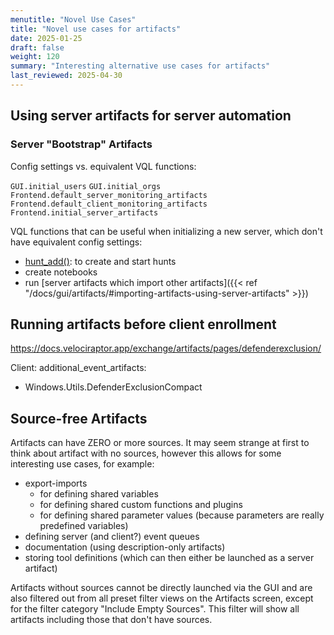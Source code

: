 ```yaml
---
menutitle: "Novel Use Cases"
title: "Novel use cases for artifacts"
date: 2025-01-25
draft: false
weight: 120
summary: "Interesting alternative use cases for artifacts"
last_reviewed: 2025-04-30
---
```


## Using server artifacts for server automation

### Server "Bootstrap" Artifacts

Config settings vs. equivalent VQL functions:

`GUI.initial_users`
`GUI.initial_orgs`
`Frontend.default_server_monitoring_artifacts`
`Frontend.default_client_monitoring_artifacts`
`Frontend.initial_server_artifacts`

VQL functions that can be useful when initializing a new server, which don't have
equivalent config settings:

- [hunt_add()](): to create and start hunts
- create notebooks
- run [server artifacts which import other artifacts]({{< ref "/docs/gui/artifacts/#importing-artifacts-using-server-artifacts" >}})

## Running artifacts before client enrollment

https://docs.velociraptor.app/exchange/artifacts/pages/defenderexclusion/

 Client:
   additional_event_artifacts:
   - Windows.Utils.DefenderExclusionCompact

## Source-free Artifacts

Artifacts can have ZERO or more sources. It may seem strange at first to think
about artifact with no sources, however this allows for some interesting use
cases, for example:
- export-imports
    - for defining shared variables
    - for defining shared custom functions and plugins
    - for defining shared parameter values (because parameters are really predefined variables)
- defining server (and client?) event queues
- documentation (using description-only artifacts)
- storing tool definitions (which can then either be launched as a server artifact)

Artifacts without sources cannot be directly launched via the GUI and are also
filtered out from all preset filter views on the Artifacts screen, except for
the filter category "Include Empty Sources". This filter will show all artifacts
including those that don't have sources.